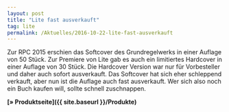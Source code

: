 ```yaml
---
layout: post
title: "Lite fast ausverkauft"
tag: lite
permalink: /Aktuelles/2016-10-22-lite-fast-ausverkauft
---
```


Zur RPC 2015 erschien das Softcover des Grundregelwerks in einer Auflage von 50 Stück. Zur Premiere von Lite gab es auch ein limitiertes Hardcover in einer Auflage von 30 Stück. Die Hardcover Version war nur für Vorbesteller und daher auch sofort ausverkauft. Das Softcover hat sich eher schleppend verkauft, aber nun ist die Auflage auch fast ausverkauft. Wer sich also noch ein Buch kaufen will, sollte schnell zuschnappen.

**[&raquo; Produktseite]({{ site.baseurl }}/Produkte)**


